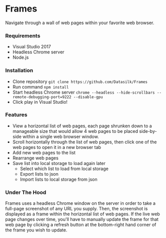 # Frames
Navigate through a wall of web pages within your favorite web browser.

### Requirements
* Visual Studio 2017
* Headless Chrome server
* Node.js

### Installation
* Clone repository `git clone https://github.com/Datasilk/Frames`
* Run command `npm install`
* Start headless Chrome server `chrome --headless --hide-scrollbars --remote-debugging-port=9222 --disable-gpu`
* Click play in Visual Studio!

### Features
* View a horizontal list of web pages, each page shrunken down to a manageable size that would allow 4 web pages to be placed side-by-side within a single web browser window.
* Scroll horizontally through the list of web pages, then click one of the web pages to open it in a new browser tab
* Add new web pages to the list
* Rearrange web pages
* Save list into local storage to load again later
    * Select which list to load from local storage
    * Export lists to json
    * Import lists to local storage from json

### Under The Hood
Frames uses a headless Chrome window on the server in order to take a full-page screenshot of any URL you supply. Then, the screenshot is displayed as a frame within the horizontal list of web pages. If the live web page changes over time, you'll have to manually update the frame for that web page by clicking a refresh button at the bottom-right hand corner of the frame you wish to update.